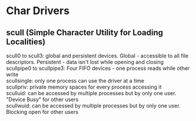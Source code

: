 # Char Drivers

## scull (Simple Character Utility for Loading Localities)
  scull0 to scull3: global and persistent devices. Global - accessible to all file descriptors. Persistent - data isn't lost while opening and closing\
  scullpipe0 to scullpipe3: Four FIFO devices - one process reads while other write\
  scullsingle: only one process can use the driver at a time\
  scullpriv: private memory spaces for every process accessing it\
  sculluid: can be accessed by multiple processes but by only one user. "Device Busy" for other users\
  scullwuid: can be accessed by multiple processes but by only one user. Blocking open for other users
